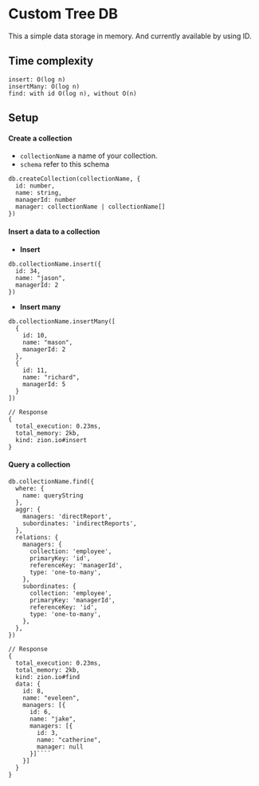 # Custom Tree DB

This a simple data storage in memory. And currently available by using ID.

## Time complexity

```
﻿insert: O(log n)
insertMany: O(log n)
find: with id O(log n), without O(n)
```

## **Setup**

#### **Create a collection**

- `﻿collectionName` a name of your collection.
- `﻿schema` refer to this schema

```
﻿db.createCollection(collectionName, {
  id: number,
  name: string,
  managerId: number
  manager: collectionName | collectionName[]
})
```

#### **Insert a data to a collection**

- **Insert**

```
db.collectionName.insert({
  id: 34,
  name: "jason",
  managerId: 2
})
```

- **Insert many**

```
﻿db.collectionName.insertMany([
  {
    id: 10,
    name: "mason",
    managerId: 2
  },
  {
    id: 11,
    name: "richard",
    managerId: 5
  }
])

// Response
{
  total_execution: 0.23ms,
  total_memory: 2kb,
  kind: zion.io#insert
}
```

#### **Query a collection**

```
db.collectionName.find({
  where: {
    name: queryString
  },
  aggr: {
    managers: 'directReport',
    subordinates: 'indirectReports',
  },
  relations: {
    managers: {
      collection: 'employee',
      primaryKey: 'id',
      referenceKey: 'managerId',
      type: 'one-to-many',
    },
    subordinates: {
      collection: 'employee',
      primaryKey: 'managerId',
      referenceKey: 'id',
      type: 'one-to-many',
    },
  },
})

// Response
{
  total_execution: 0.23ms,
  total_memory: 2kb,
  kind: zion.io#find
  data: {
    id: 8,
    name: "eveleen",
    managers: [{
      id: 6,
      name: "jake",
      managers: [{
        id: 3,
        name: "catherine",
        manager: null
      }]`﻿``﻿`
    }]
  }
}
```
